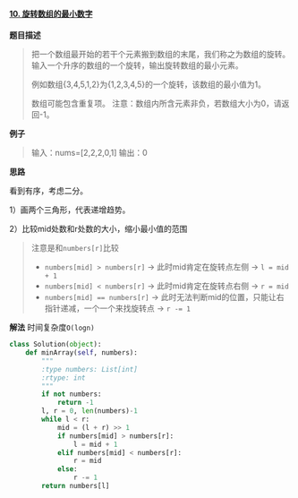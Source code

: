 #### [10. 旋转数组的最小数字](https://www.acwing.com/problem/content/20/) 
**题目描述**

> 把一个数组最开始的若干个元素搬到数组的末尾，我们称之为数组的旋转。
> 输入一个升序的数组的一个旋转，输出旋转数组的最小元素。
>
> 例如数组{3,4,5,1,2}为{1,2,3,4,5}的一个旋转，该数组的最小值为1。
>
> 数组可能包含重复项。
> 注意：数组内所含元素非负，若数组大小为0，请返回-1。

**例子**
> 输入：nums=[2,2,2,0,1]
输出：0

**思路**

看到有序，考虑二分。

1）画两个三角形，代表递增趋势。

2）比较mid处数和r处数的大小，缩小最小值的范围

> 注意是和`numbers[r]`比较
>
> - `numbers[mid] > numbers[r]` -> 此时mid肯定在旋转点左侧 -> `l = mid + 1`
> - `numbers[mid] < numbers[r]` -> 此时mid肯定在旋转点右侧 -> `r = mid`
> - `numbers[mid] == numbers[r]` -> 此时无法判断mid的位置，只能让右指针递减，一个一个来找旋转点 -> `r -= 1`

**解法**
时间复杂度`O(logn)`

```python
class Solution(object):
    def minArray(self, numbers):
        """
        :type numbers: List[int]
        :rtype: int
        """
        if not numbers:
            return -1
        l, r = 0, len(numbers)-1
        while l < r:
            mid = (l + r) >> 1
            if numbers[mid] > numbers[r]:
                l = mid + 1
            elif numbers[mid] < numbers[r]:
                r = mid
            else:
                r -= 1
        return numbers[l]
```